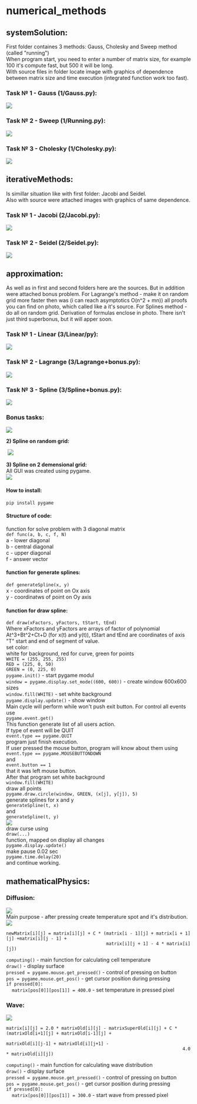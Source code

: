 # numerical_methods  
  
## systemSolution:  
First folder containes 3 methods: Gauss, Cholesky and Sweep method (called \"running\")  
When program start, you need to enter a number of matrix size, for example 100 it's compute fast, but 500 it will be long.  
With source files in folder locate image with graphics of dependence between matrix size and time execution (integrated function work too fast).  
  
### Task № 1 - Gauss (1/Gauss.py):    
![](pictures/Gauss_1_300.png)  
### Task № 2 - Sweep (1/Running.py):    
![](pictures/Running_1_7000.png)    
### Task № 3 - Cholesky (1/Cholesky.py):   
![](pictures/Cholesky_1_120.png)   
  
## iterativeMethods:  
Is simillar situation like with first folder: Jacobi and Seidel.  
Also with source were attached images with graphics of same dependence.  
  
### Task № 1 - Jacobi (2/Jacobi.py):     
![](pictures/Jacobi_1_400.png)   
### Task № 2 - Seidel (2/Seidel.py):  
![](pictures/Seidel_1_350.png) 
  
## approximation:  
As well as in first and second folders here are the sources. But in addition were attached bonus problem. For Lagrange's method - make it on random grid more faster then was (i can reach asymptotics O(n^2 + mn)) all proofs you can find on photo, which called like a it's source. For Splines method - do all on random grid. Derivation of formulas enclose in photo. There isn't just third superbonus, but it will apper soon.   

### Task № 1 - Linear (3/Linear/py):    
![](pictures/Linear.png)  
### Task № 2 - Lagrange (3/Lagrange+bonus.py):   
![](pictures/Lagrange.png)   
### Task № 3 - Spline (3/Spline+bonus.py):   
![](pictures/Spline.png)

### Bonus tasks:
   
![](https://latex.codecogs.com/gif.latex?\dpi{150}&space;\newline&space;\mathbf{1\)Lagrange&space;polynomial:}\newline&space;P(x)=\sum_{i=0}^{n-1}y_i\prod_{i=0,j\neq&space;i}^{n-1}\frac{x-x_j}{x_i-x_j}\newline&space;\texttt{Standart&space;asymptotics:}\&space;O(n^2m)\newline&space;P(x)=\sum_{i=0}^{n-1}y_i\prod_{j=0,j\neq&space;i}^{n-1}\frac{x-x_j}{x_i-x_j}&space;=\sum_{i=0}^{n-1}y_i&space;\prod_{j=0,j\neq&space;i}^{n-1}\frac{x-x_j}{x_i-x_j}&space;\frac{x-x_i}{x-x_i}&space;=&space;\sum_{i=0}^{n-1}y_i\frac{\prod_{j=0}^{n-1}(x-x_j)}{\prod_{j=0,j\neq&space;i}^{n-1}(x_i-x_j)}&space;\frac{1}{x-x_i}=\newline&space;=&space;\prod_{j=0}^{n-1}(x-x_j)\sum_{i=0}^{n-1}\frac{y_i}{x-x_i}\frac{1}{\prod_{j=0,j\neq&space;i}^{n-1}(x_i-x_j)}&space;=&space;\prod_{j=0}^{n-1}(x-x_j)\sum_{i=0}^{n-1}\frac{A_i}{x-x_i}\newline&space;\texttt{Where}\newline&space;A_i=\frac{y_i}{\prod_{j=0,j\neq&space;i}^{n-1}(x_i-x_j)},x\neq&space;x_i\newline&space;\texttt{Let}\newline&space;\alpha(x)=\prod_{j=0}^{n-1}(x-x_j),\&space;\beta(x)=\sum_{i=0}^{n-1}\frac{A_i}{x-x_i},\&space;P(x)=\alpha(x)\beta(x)\newline&space;A_i,i=\overline{0,n1}\Rightarrow&space;O(n^2)\newline\alpha(x)\Rightarrow&space;O(mn)\newline\beta(x)\Rightarrow&space;O(mn)\newline&space;\mathbf{Total:O(n^2&plus;mn)}) 

<strong>2) Spline on random grid:</strong>  

&nbsp;![](pictures/Spline+bonus.jpg)  

<strong>3) Spline on 2 demensional grid:</strong>  
All GUI was created using pygame.  
![](pictures/2DSpline.png)  
#### How to install:   
<code>pip install pygame</code>  
#### Structure of code:  
function for solve problem with 3 diagonal matrix  
<code>def func(a, b, c, f, N)</code>  
a - lower diagonal  
b - central diagonal  
c - upper diagonal  
f - answer vector  
#### function for generate splines:  
<code>def generateSpline(x, y)</code>  
x - coordinates of point on Ox axis  
y - coordinatws of point on Oy axis  
#### function for draw spline:  
<code>def draw(xFactors, yFactors, tStart, tEnd)</code>  
Where xFactors and yFactors are arrays of factor of polynomial At^3+Bt^2+Ct+D (for x(t) and y(t)), tStart and tEnd are coordinates of axis "T" start and end of segment of value.   
set color:  
white for background, red for curve, green for points  
<code>WHITE = (255, 255, 255)</code>    
<code>RED = (225, 0, 50)</code>   
<code>GREEN = (0, 225, 0)</code>   
<code>pygame.init()</code> - start pygame modul  
<code>window = pygame.display.set_mode((600, 600))</code> - create window 600x600 sizes  
<code>window.fill(WHITE)</code> - set white background  
<code>pygame.display.update()</code> - show window  
Main cycle will perform while won't push exit button. For control all events use  
<code>pygame.event.get()</code>  
This function generate list of all users action.  
If type of event will be QUIT  
<code>event.type == pygame.QUIT</code>  
program just finish execution.  
If user pressed the mouse button, program will know about them using  
<code>event.type == pygame.MOUSEBUTTONDOWN</code>  
and  
<code>event.button == 1</code>  
that it was left mouse button.  
After that program set white background  
<code>window.fill(WHITE)</code>  
draw all points  
<code>pygame.draw.circle(window, GREEN, (x[j], y[j]), 5)</code>  
generate splines for x and y  
<code>generateSpline(t, x)</code>  
and  
<code>generateSpline(t, y)</code>  
![](3/2DTSpline.png)  
draw curse using  
<code>draw(...)</code>  
function, mapped on display all changes  
<code>pygame.display.update()</code>  
make pause 0.02 sec  
<code>pygame.time.delay(20)</code>  
and continue working.  

## mathematicalPhysics:
### Diffusion:  
![](pictures/diffusion.png)  
Main purpose - after pressing create temperature spot and it's distribution.
![](pictures/Scheme.png)  
```
newMatrix[i][j] = matrix[i][j] + C * (matrix[i - 1][j] + matrix[i + 1][j] +matrix[i][j - 1] +
                                      matrix[i][j + 1] - 4 * matrix[i][j])
```   
<code>computing()</code> - main function for calculating cell temperature  
<code>draw()</code> - display surface  
<code>pressed = pygame.mouse.get_pressed()</code> - control of pressing on button  
<code>pos = pygame.mouse.get_pos()</code> - get cursor position during pressing    
<code>if pressed[0]:</code>  
&nbsp;&nbsp;&nbsp;&nbsp;<code>matrix[pos[0]][pos[1]] = 400.0</code> - set temperature in pressed pixel  
### Wave:
![](pictures/wave.png)   
```
matrix[i][j] = 2.0 * matrixOld[i][j] - matrixSuperOld[i][j] + C * (matrixOld[i+1][j] + matrixOld[i-1][j] +
                                                                   matrixOld[i][j-1] + matrixOld[i][j+1] -
                                                                   4.0 * matrixOld[i][j])
```  
<code>computing()</code> - main function for calculating wave distribution  
<code>draw()</code> - display surface  
<code>pressed = pygame.mouse.get_pressed()</code> - control of pressing on button  
<code>pos = pygame.mouse.get_pos()</code> - get cursor position during pressing    
<code>if pressed[0]:</code>  
&nbsp;&nbsp;&nbsp;&nbsp;<code>matrix[pos[0]][pos[1]] = 300.0</code> - start wave from pressed pixel 
